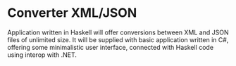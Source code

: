 # Converter XML/JSON
Application written in Haskell will offer conversions between XML and JSON files of unlimited size. It will be supplied with basic application written in C#, offering some minimalistic user interface, connected with Haskell code using interop with .NET.
